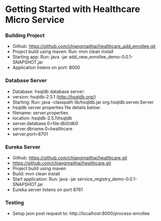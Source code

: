 # Getting Started with Healthcare Micro Service

### Building Project
* Github: https://github.com/chiangmaithai/healthcare_add_enrollee.git
* Project build using maven: Run: mvn clean install
* Starting app: Run: java -jar add_new_enrollee_demo-0.0.1-SNAPSHOT.jar
* Application listens on port: 8000

### Database Server
* Database: hsqldb database server:
* version: hsqldb-2.5.1 (http://hsqldb.org/)
* Starting: Run: java -classpath lib/hsqldb.jar org.hsqldb.server.Server
* hsqldb server properties file details below:
* filename: server.properties 
* location: hsqldb-2.5.1\hsqldb
* server.database.0=file:db0/db0
* server.dbname.0=healthcare
* server.port=8701

### Eureka Server
* Github: https://github.com/chiangmaithai/healthcare.git
* https://github.com/chiangmaithai/healthcare.git
* Project build using maven
* Build: mvn clean install
* Start application: Run:  java -jar service_registry_demo-0.0.1-SNAPSHOT.jar
* Eureka server listens on port 8761

### Testing
* Setup json post request to: http://localhost:8000/process-enrollee